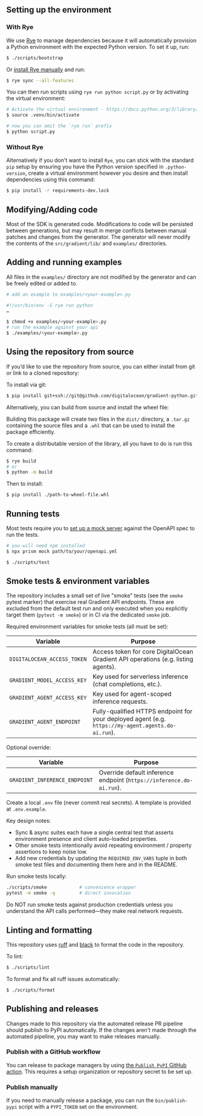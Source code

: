 ## Setting up the environment

### With Rye

We use [Rye](https://rye.astral.sh/) to manage dependencies because it will automatically provision a Python environment with the expected Python version. To set it up, run:

```sh
$ ./scripts/bootstrap
```

Or [install Rye manually](https://rye.astral.sh/guide/installation/) and run:

```sh
$ rye sync --all-features
```

You can then run scripts using `rye run python script.py` or by activating the virtual environment:

```sh
# Activate the virtual environment - https://docs.python.org/3/library/venv.html#how-venvs-work
$ source .venv/bin/activate

# now you can omit the `rye run` prefix
$ python script.py
```

### Without Rye

Alternatively if you don't want to install `Rye`, you can stick with the standard `pip` setup by ensuring you have the Python version specified in `.python-version`, create a virtual environment however you desire and then install dependencies using this command:

```sh
$ pip install -r requirements-dev.lock
```

## Modifying/Adding code

Most of the SDK is generated code. Modifications to code will be persisted between generations, but may
result in merge conflicts between manual patches and changes from the generator. The generator will never
modify the contents of the `src/gradient/lib/` and `examples/` directories.

## Adding and running examples

All files in the `examples/` directory are not modified by the generator and can be freely edited or added to.

```py
# add an example to examples/<your-example>.py

#!/usr/bin/env -S rye run python
…
```

```sh
$ chmod +x examples/<your-example>.py
# run the example against your api
$ ./examples/<your-example>.py
```

## Using the repository from source

If you’d like to use the repository from source, you can either install from git or link to a cloned repository:

To install via git:

```sh
$ pip install git+ssh://git@github.com/digitalocean/gradient-python.git
```

Alternatively, you can build from source and install the wheel file:

Building this package will create two files in the `dist/` directory, a `.tar.gz` containing the source files and a `.whl` that can be used to install the package efficiently.

To create a distributable version of the library, all you have to do is run this command:

```sh
$ rye build
# or
$ python -m build
```

Then to install:

```sh
$ pip install ./path-to-wheel-file.whl
```

## Running tests

Most tests require you to [set up a mock server](https://github.com/stoplightio/prism) against the OpenAPI spec to run the tests.

```sh
# you will need npm installed
$ npx prism mock path/to/your/openapi.yml
```

```sh
$ ./scripts/test
```

## Smoke tests & environment variables

The repository includes a small set of live "smoke" tests (see the `smoke` pytest marker) that exercise real Gradient API endpoints. These are excluded from the default test run and only executed when you explicitly target them (`pytest -m smoke`) or in CI via the dedicated `smoke` job.

Required environment variables for smoke tests (all must be set):

| Variable | Purpose |
|----------|---------|
| `DIGITALOCEAN_ACCESS_TOKEN` | Access token for core DigitalOcean Gradient API operations (e.g. listing agents). |
| `GRADIENT_MODEL_ACCESS_KEY` | Key used for serverless inference (chat completions, etc.). |
| `GRADIENT_AGENT_ACCESS_KEY` | Key used for agent-scoped inference requests. |
| `GRADIENT_AGENT_ENDPOINT` | Fully-qualified HTTPS endpoint for your deployed agent (e.g. `https://my-agent.agents.do-ai.run`). |

Optional override:

| Variable | Purpose |
|----------|---------|
| `GRADIENT_INFERENCE_ENDPOINT` | Override default inference endpoint (`https://inference.do-ai.run`). |

Create a local `.env` file (never commit real secrets). A template is provided at `.env.example`.

Key design notes:
* Sync & async suites each have a single central test that asserts environment presence and client auto-loaded properties.
* Other smoke tests intentionally avoid repeating environment / property assertions to keep noise low.
* Add new credentials by updating the `REQUIRED_ENV_VARS` tuple in both smoke test files and documenting them here and in the README.

Run smoke tests locally:

```bash
./scripts/smoke            # convenience wrapper
pytest -m smoke -q         # direct invocation
```

Do NOT run smoke tests against production credentials unless you understand the API calls performed—they make real network requests.

## Linting and formatting

This repository uses [ruff](https://github.com/astral-sh/ruff) and
[black](https://github.com/psf/black) to format the code in the repository.

To lint:

```sh
$ ./scripts/lint
```

To format and fix all ruff issues automatically:

```sh
$ ./scripts/format
```

## Publishing and releases

Changes made to this repository via the automated release PR pipeline should publish to PyPI automatically. If
the changes aren't made through the automated pipeline, you may want to make releases manually.

### Publish with a GitHub workflow

You can release to package managers by using [the `Publish PyPI` GitHub action](https://www.github.com/digitalocean/gradient-python/actions/workflows/publish-pypi.yml). This requires a setup organization or repository secret to be set up.

### Publish manually

If you need to manually release a package, you can run the `bin/publish-pypi` script with a `PYPI_TOKEN` set on
the environment.
